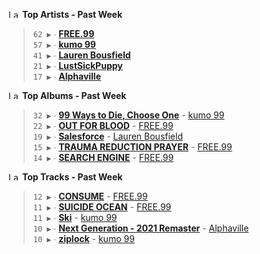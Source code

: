 <!--START_LASTFM_ARTISTS:{"period": "7day", "rows": 5}-->
<a href="https://last.fm" target="_blank"><img src="https://user-images.githubusercontent.com/17434202/215290617-e793598d-d7c9-428f-9975-156db1ba89cc.svg" alt="Last.fm Logo" width="18" height="13"/></a> **Top Artists - Past Week**

> `62 ▶️` ∙ **[FREE.99](https://www.last.fm/music/FREE.99)**<br/>
> `57 ▶️` ∙ **[kumo 99](https://www.last.fm/music/kumo+99)**<br/>
> `41 ▶️` ∙ **[Lauren Bousfield](https://www.last.fm/music/Lauren+Bousfield)**<br/>
> `21 ▶️` ∙ **[LustSickPuppy](https://www.last.fm/music/LustSickPuppy)**<br/>
> `17 ▶️` ∙ **[Alphaville](https://www.last.fm/music/Alphaville)**<br/>
<!--END_LASTFM_ARTISTS-->

<!--START_LASTFM_ALBUMS:{"period": "7day", "rows": 5}-->
<a href="https://last.fm" target="_blank"><img src="https://user-images.githubusercontent.com/17434202/215290617-e793598d-d7c9-428f-9975-156db1ba89cc.svg" alt="Last.fm Logo" width="18" height="13"/></a> **Top Albums - Past Week**

> `32 ▶️` ∙ **[99 Ways to Die, Choose One](https://www.last.fm/music/kumo+99/99+Ways+to+Die,+Choose+One)** - [kumo 99](https://www.last.fm/music/kumo+99)<br/>
> `22 ▶️` ∙ **[OUT FOR BLOOD](https://www.last.fm/music/FREE.99/OUT+FOR+BLOOD)** - [FREE.99](https://www.last.fm/music/FREE.99)<br/>
> `19 ▶️` ∙ **[Salesforce](https://www.last.fm/music/Lauren+Bousfield/Salesforce)** - [Lauren Bousfield](https://www.last.fm/music/Lauren+Bousfield)<br/>
> `15 ▶️` ∙ **[TRAUMA REDUCTION PRAYER](https://www.last.fm/music/FREE.99/TRAUMA+REDUCTION+PRAYER)** - [FREE.99](https://www.last.fm/music/FREE.99)<br/>
> `14 ▶️` ∙ **[SEARCH ENGINE](https://www.last.fm/music/FREE.99/SEARCH+ENGINE)** - [FREE.99](https://www.last.fm/music/FREE.99)<br/>
<!--END_LASTFM_ALBUMS-->

<!--START_LASTFM_TRACKS:{"period": "7day", "rows": 5}-->
<a href="https://last.fm" target="_blank"><img src="https://user-images.githubusercontent.com/17434202/215290617-e793598d-d7c9-428f-9975-156db1ba89cc.svg" alt="Last.fm Logo" width="18" height="13"/></a> **Top Tracks - Past Week**

> `12 ▶️` ∙ **[CONSUME](https://www.last.fm/music/FREE.99/_/CONSUME)** - [FREE.99](https://www.last.fm/music/FREE.99)<br/>
> `11 ▶️` ∙ **[SUICIDE OCEAN](https://www.last.fm/music/FREE.99/_/SUICIDE+OCEAN)** - [FREE.99](https://www.last.fm/music/FREE.99)<br/>
> `11 ▶️` ∙ **[Ski](https://www.last.fm/music/kumo+99/_/Ski)** - [kumo 99](https://www.last.fm/music/kumo+99)<br/>
> `10 ▶️` ∙ **[Next Generation - 2021 Remaster](https://www.last.fm/music/Alphaville/_/Next+Generation+-+2021+Remaster)** - [Alphaville](https://www.last.fm/music/Alphaville)<br/>
> `10 ▶️` ∙ **[ziplock](https://www.last.fm/music/kumo+99/_/ziplock)** - [kumo 99](https://www.last.fm/music/kumo+99)<br/>
<!--END_LASTFM_TRACKS-->